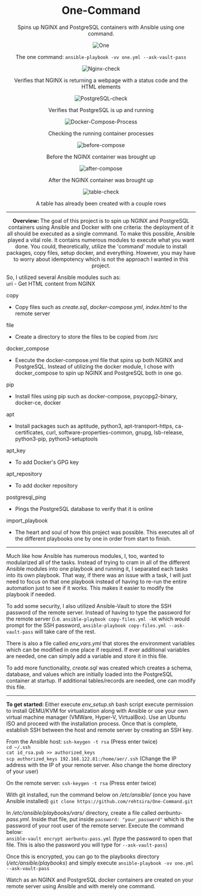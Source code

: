 # <div align="center">One-Command</div>

<div align="center">Spins up NGINX and PostgreSQL containers with Ansible using one command.</div>

<div align="center">
 
![One](https://github.com/rehtsira/One-Command/blob/main/images/one.gif)
 
 The one command: `ansible-playbook -vv one.yml --ask-vault-pass`

![Nginx-check](https://github.com/rehtsira/One-Command/blob/main/images/NGINX-check.png) 
 
Verifies that NGINX is returning a webpage with a status code and the HTML elements
 
![PostgreSQL-check](https://github.com/rehtsira/One-Command/blob/main/images/PostgreSQL%20ping.png)  
 
Verifies that PostgreSQL is up and running
 
![Docker-Compose-Process](https://github.com/rehtsira/One-Command/blob/main/images/Docker-Compose%20Processes.png)
 
Checking the running container processes
 
![before-compose](https://github.com/rehtsira/One-Command/blob/main/images/before-compose.gif)
 
Before the NGINX container was brought up
 
![after-compose](https://github.com/rehtsira/One-Command/blob/main/images/after-compose.gif)
 
After the NGINX container was brought up
 
![table-check](https://github.com/rehtsira/One-Command/blob/main/images/postgres-check.gif)
 
A table has already been created with a couple rows

---

 <b> Overview: </b>
 The goal of this project is to spin up NGINX and PostgreSQL containers using Ansible and Docker with one criteria: the deployment of it all should be executed as a single command. To make this possible, Ansible played a vital role. It contains numerous modules to execute what you want done. You could, theoretically, utilize the 'command' module to install packages, copy files, setup docker, and everything. However, you may have to worry about idempotency which is not the approach I wanted in this project. 
</div>
So, I utilized several Ansible modules such as:
 <br>
uri
- Get HTML content from NGINX

copy
- Copy files such as *create.sql*, *docker-compose.yml*, *index.html* to the remote server

file
- Create a directory to store the files to be copied from /src

docker_compose
 - Execute the docker-compose.yml file that spins up both NGINX and PostgreSQL. Instead of utilizing the docker module, I chose with docker_compose to spin up NGINX and PostgreSQL both in one go.
 
pip
- Install files using pip such as docker-compose, psycopg2-binary, docker-ce, docker

apt
- Install packages such as aptitude, python3, apt-transport-https, ca-certificates, curl, software-properties-common, gnupg, lsb-release, python3-pip, python3-setuptools

apt_key
- To add Docker's GPG key

apt_repository
 - To add docker repository
 
postgresql_ping
 - Pings the PostgreSQL database to verify that it is online
 
import_playbook
 - The heart and soul of how this project was possible. This executes all of the different playbooks one by one in order from start to finish. 
---
Much like how Ansible has numerous modules, I, too, wanted to modularized all of the tasks. Instead of trying to cram in all of the different Ansible modules into one playbook and running it, I separated each tasks into its own playbook. That way, if there was an issue with a task, I will just need to focus on that one playbook instead of having to re-run the entire automation just to see if it works. This makes it easier to modify the playbook if needed.

To add some security, I also utilized Ansible-Vault to store the SSH password of the remote server. Instead of having to type the password for the remote server (i.e. `ansible-playbook copy-files.yml -kK` which would prompt for the SSH password, `ansible-playbook copy-files.yml --ask-vault-pass` will take care of the rest. 

There is also a file called *env_vars.yml* that stores the environment variables which can be modified in one place if required. If ever additional variables are needed, one can simply add a variable and store it in this file. 

To add more functionality, *create.sql* was created which creates a schema, database, and values which are initially loaded into the PostgreSQL container at startup. If additional tables/records are needed, one can modify this file. 

---
<b> To get started: </b>
Either execute *env_setup.sh* bash script execute permission to install QEMU/KVM for virtualization along with Ansible or use your own virtual machine manager (VMWare, Hyper-V, VirtualBox). Use an Ubuntu ISO and proceed with the installation process. Once that is complete, establish SSH between the host and remote server by creating an SSH key.

From the Ansible host:
`ssh-keygen -t rsa` (Press enter twice)
<br>
`cd ~/.ssh`
<br>
`cat id_rsa.pub >> authorized_keys`
<br>
`scp authorized_keys 192.168.122.81:/home/aer/.ssh` (Change the IP address with the IP of your remote server. Also change the home directory of your user)

On the remote server:
`ssh-keygen -t rsa` (Press enter twice)

With git installed, run the command below on */etc/ansible/* (once you have Ansible installed)
`git clone https://github.com/rehtsira/One-Command.git`

In */etc/ansible/playbooks/vars/* directory, create a file called *aerbuntu-pass.yml*. Inside that file, put inside `password: "your_password"` which is the password of your root user of the remote server. Execute the command below: <br>
`ansible-vault encrypt aerbuntu-pass.yml` (type the password to open that file. This is also the password you will type for `--ask-vault-pass`)

Once this is encrypted, you can go to the playbooks directory (*/etc/ansible/playbooks*) and simply execute `ansible-playbook -vv one.yml --ask-vault-pass`

Watch as an NGINX and PostgreSQL docker containers are created on your remote server using Ansible and with merely one command.
 
 
